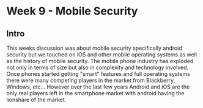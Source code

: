 # Week 9 - Mobile Security

## Intro

This weeks discussion was about mobile security specifically android security but we touched on iOS and other mobile operating systems as well as the history of mobile security. The mobile phone industry has exploded not only in terms of size but also in complexity and technology involved.  Once phones started getting "smart" features and full operating systems there were many competing players in the market from Blackberry, Windows, etc... However over the last few years Android and iOS are the only real players left in the smartphone market with android having the lionshare of the market.
